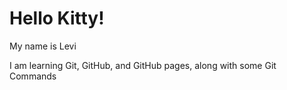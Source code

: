 # Hello Kitty!

My name is Levi

I am learning Git, GitHub, and GitHub pages, along with some Git Commands